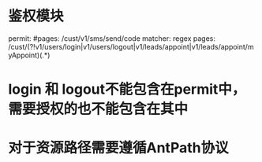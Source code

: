 # 鉴权模块
  permit:
    #pages: /cust/v1/sms/send/code
    matcher: regex
    pages: /cust/(?!v1/users/login|v1/users/logout|v1/leads/appoint|v1/leads/appoint/myAppoint)(.*)
# login 和 logout不能包含在permit中，需要授权的也不能包含在其中

# 对于资源路径需要遵循AntPath协议